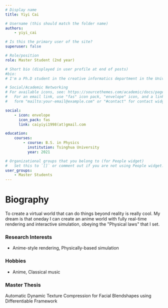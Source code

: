 ```yaml
---
# Display name
title: Yiyi Cai

# Username (this should match the folder name)
authors:
    - yiyi_cai

# Is this the primary user of the site?
superuser: false

# Role/position
role: Master Student (2nd year)

# Short bio (displayed in user profile at end of posts)
#bio:
# I'm a Ph.D student in the creative informatics department in the University of Tokyo

# Social/Academic Networking
# For available icons, see: https://sourcethemes.com/academic/docs/page-builder/#icons
#   For an email link, use "fas" icon pack, "envelope" icon, and a link in the
#   form "mailto:your-email@example.com" or "#contact" for contact widget.

social:
    - icon: envelope
      icon_pack: fas
      link: caiyiyi1998(at)gmail.com

education:
    courses:
        - course: B.S. in Physics
          institution: Tsinghua University
          year: 2021

# Organizational groups that you belong to (for People widget)
#   Set this to `[]` or comment out if you are not using People widget.
user_groups:
    - Master Students
---
```


# **Biography**

To create a virtual world that can do things beyond reality is really cool. My dream is that oneday I can create an anime world with fully real-time rendering and interactive simulation, obeying the "Physical laws" that I set.

### Research Interests

-   Anime-style rendering, Physically-based simulation

### Hobbies

-   Anime, Classical music

### Master Thesis
Automatic Dynamic Texture Compression for Facial Blendshapes using Differentiable Framework

